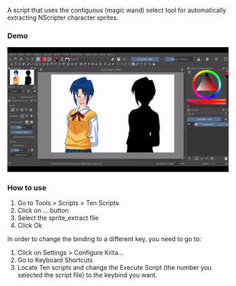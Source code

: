 A script that uses the contiguous (magic wand) select tool for automatically extracting NScripter character sprites.

### Demo
![demonstration](demo.gif)

### How to use
1. Go to Tools > Scripts > Ten Scripts
2. Click on ... button
3. Select the sprite_extract file
4. Click Ok

In order to change the binding to a different key, you need to go to:
1. Click on Settings > Configure Krita...
2. Go to Keyboard Shortcuts
3. Locate Ten scripts and change the Execute Script (the number you selected the script file) to the keybind you want.
